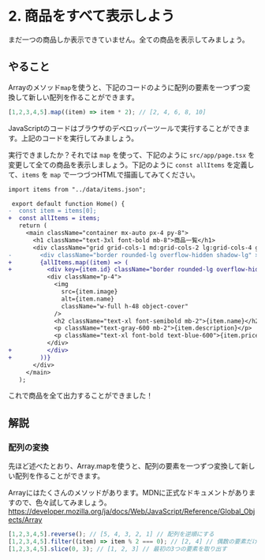 # 2. 商品をすべて表示しよう

まだ一つの商品しか表示できていません。全ての商品を表示してみましょう。

## やること

Arrayのメソッド`map`を使うと、下記のコードのように配列の要素を一つずつ変換して新しい配列を作ることができます。

```ts
[1,2,3,4,5].map((item) => item * 2); // [2, 4, 6, 8, 10]
```

JavaScriptのコードはブラウザのデベロッパーツールで実行することができます。上記のコードを実行してみましょう。

実行できましたか？それでは `map` を使って、下記のように `src/app/page.tsx` を変更して全ての商品を表示しましょう。下記のように `const allItems` を定義して、`items` を `map` で一つづつHTMLで描画してみてください。

```diff
import items from "../data/items.json";

 export default function Home() {
-  const item = items[0];
+  const allItems = items;
   return (
     <main className="container mx-auto px-4 py-8">
       <h1 className="text-3xl font-bold mb-8">商品一覧</h1>
       <div className="grid grid-cols-1 md:grid-cols-2 lg:grid-cols-4 gap-6">
-        <div className="border rounded-lg overflow-hidden shadow-lg" >
+        {allItems.map((item) => (
+          <div key={item.id} className="border rounded-lg overflow-hidden shadow-lg">
           <div className="p-4">
             <img
               src={item.image}
               alt={item.name}
               className="w-full h-48 object-cover"
             />
             <h2 className="text-xl font-semibold mb-2">{item.name}</h2>
             <p className="text-gray-600 mb-2">{item.description}</p>
             <p className="text-xl font-bold text-blue-600">{item.price}円</p>
           </div>
+          </div>
+        ))}
       </div>
     </main>
   );
```

これで商品を全て出力することができました！

## 解説

### 配列の変換

先ほど述べたとおり、Array.mapを使うと、配列の要素を一つずつ変換して新しい配列を作ることができます。

Arrayにはたくさんのメソッドがあります。MDNに正式なドキュメントがありますので、色々試してみましょう。
https://developer.mozilla.org/ja/docs/Web/JavaScript/Reference/Global_Objects/Array

```ts
[1,2,3,4,5].reverse(); // [5, 4, 3, 2, 1] // 配列を逆順にする
[1,2,3,4,5].filter((item) => item % 2 === 0); // [2, 4] // 偶数の要素だけを取り出す
[1,2,3,4,5].slice(0, 3); // [1, 2, 3] // 最初の3つの要素を取り出す
```
